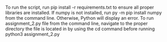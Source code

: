 To run the script, run pip install -r requirements.txt to ensure all proper libraries are installed. If numpy is not installed, run py -m pip install numpy from the command line. Otherwise, Python will display an error. To run assignment_2.py file from the command line, navigate to the proper directory the file is located in by using the cd command before running python3 assignment_2.py
